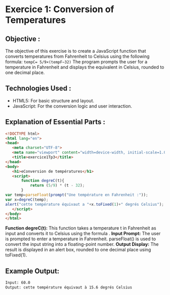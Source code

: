 # Exercice 1: Conversion of Temperatures 
## Objective :
The objective of this exercise is to create a JavaScript function that converts temperatures from Fahrenheit to Celsius using the following formula: `tempC= 5/9×(tempF−32)`  The program prompts the user for a temperature in Fahrenheit and displays the equivalent in Celsius, rounded to one decimal place.
## Technologies Used :
 - HTML5: For basic structure and layout.
 - JavaScript: For the conversion logic and user interaction.
 ## Explanation of Essential Parts :
 ```html
<!DOCTYPE html>
<html lang="en">
<head>
    <meta charset="UTF-8">
    <meta name="viewport" content="width=device-width, initial-scale=1.0">
    <title>exercice1Tp3</title>
</head>
<body>
    <h1>eConversion de températures</h1>
    <script>
        function degreC(t){
            return (5/9) * (t - 32);
        }
var temp=parseFloat(prompt("Une température en Fahrenheit :"));
var x=degreC(temp);
alert("cette température équivaut a "+x.toFixed(1)+" degrés Celsius");
    </script>
</body>
</html>
```
 **Function degreC(t):**
This function takes a temperature t in Fahrenheit as input and converts it to Celsius using the formula .
**Input Prompt:**
The user is prompted to enter a temperature in Fahrenheit. parseFloat() is used to convert the input string into a floating-point number.
**Output Display:**
The result is displayed in an alert box, rounded to one decimal place using toFixed(1).
## Example Output:
``` bash
Input: 60.0  
Output: cette température équivaut à 15.6 degrés Celsius  
```
